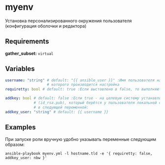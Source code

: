 # myenv
Установка персонализированного окружения пользователя (конфигурация оболочки и редактора)

Requirements
------------

**gather_subset:** `virtual`

## Variables
```yaml
username: "string" # default: "{{ ansible_user }}" :Имя пользователя на удалённой системе, для
                   # которого производится настройка
requiretty: bool # default: true :Если выставлено в false, то выполняются команды, требующие become

addkey: bool # default: false :Если true - на целевую систему устанавливается публичный ключ SSH,
             # (id_rsa.pub), который берётся у пользователя локальной системы, указанного
             # в следующей переменной:
addkey_user: "string" # default: {{ username }}

```
## Examples
При запуске роли вручную удобно указывать переменные следующим образом:
```shell
ansible-playbook myenv.yml -l hostname.tld -e '{ requiretty: false, addkey_user: nbw }'
```

